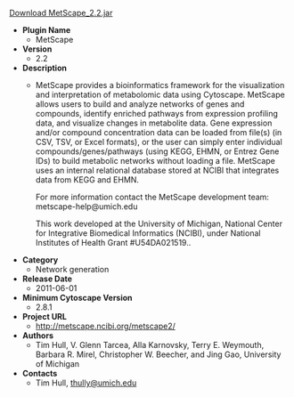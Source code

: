 <a href="MetScape_2.2.jar">Download MetScape_2.2.jar</a>

* __Plugin Name__
  * MetScape
* __Version__
  * 2.2
* __Description__
  * <p>MetScape provides a bioinformatics framework for the visualization and interpretation of metabolomic data using Cytoscape. MetScape allows users to build and analyze networks of genes and compounds, identify enriched pathways from expression profiling data, and visualize changes in metabolite data. Gene expression and/or compound concentration data can be loaded from file(s) (in CSV, TSV, or Excel formats), or the user can simply enter individual compounds/genes/pathways (using KEGG, EHMN, or Entrez Gene IDs) to build metabolic networks without loading a file. MetScape uses an internal relational database stored at NCIBI that integrates data from KEGG and EHMN.</p><p>For more information contact the MetScape development team: metscape-help@umich.edu</p><p>This work developed at the University of Michigan, National Center for Integrative Biomedical Informatics (NCIBI), under National Institutes of Health Grant #U54DA021519..</p>
* __Category__
  * Network generation
* __Release Date__
  * 2011-06-01
* __Minimum Cytoscape Version__
  * 2.8.1
* __Project URL__
  * http://metscape.ncibi.org/metscape2/
* __Authors__
  * Tim Hull, V. Glenn Tarcea, Alla Karnovsky, Terry E. Weymouth, Barbara R. Mirel, Christopher W. Beecher, and Jing Gao, University of Michigan
* __Contacts__
  * Tim Hull, thully@umich.edu
